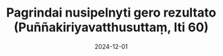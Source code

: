 ---
layout: page
title: 'Pagrindai nusipelnyti gero rezultato (Puññakiriyavatthusuttaṃ, Iti 60)'
category: bylota
index:
- Praktika
sortIndex: 60
suttacentral: iti60
date: 2024-12-01
tags:
- Praktika
---